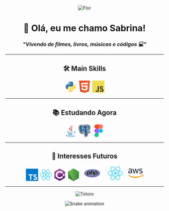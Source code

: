 <div align="center">
<img src="https://i.pinimg.com/originals/57/4a/75/574a754d7e233561ed8e43e3bb2cfce7.gif" width="730" height="370" alt="Flor">  

<div align="center">
  
# 👋 Olá, eu me chamo Sabrina! 

### *"Vivendo de filmes, livros, músicas e códigos 💻"*

---

## **🛠 Main Skills**  
<img src="https://raw.githubusercontent.com/devicons/devicon/master/icons/python/python-original.svg" width="40" height="40" alt="Python">  
<img src="https://raw.githubusercontent.com/devicons/devicon/master/icons/html5/html5-original.svg" width="40" height="40" alt="HTML">  
<img src="https://raw.githubusercontent.com/devicons/devicon/master/icons/javascript/javascript-original.svg" width="40" height="40" alt="JavaScript">    

---

## **📚 Estudando Agora**  
<img src="https://raw.githubusercontent.com/devicons/devicon/master/icons/java/java-original.svg" width="40" height="40" alt="Java">  
<img src="https://raw.githubusercontent.com/devicons/devicon/master/icons/postgresql/postgresql-original.svg" width="40" height="40" alt="PostgreSQL">  
<img src="https://raw.githubusercontent.com/devicons/devicon/master/icons/figma/figma-original.svg" width="40" height="40" alt="Figma">    

---

## **🚀 Interesses Futuros**  
<img src="https://raw.githubusercontent.com/devicons/devicon/master/icons/typescript/typescript-original.svg" width="40" height="40" alt="TypeScript">  
<img src="https://raw.githubusercontent.com/devicons/devicon/master/icons/react/react-original.svg" width="40" height="40" alt="React">  
<img src="https://raw.githubusercontent.com/devicons/devicon/master/icons/csharp/csharp-original.svg" width="40" height="40" alt="C#">  
<img src="https://raw.githubusercontent.com/devicons/devicon/master/icons/nodejs/nodejs-original.svg" width="40" height="40" alt="Node.js"> 
<img src="https://raw.githubusercontent.com/devicons/devicon/master/icons/php/php-original.svg" width="50" alt="PHP" title="PHP" style="margin: 0 10px;"/>
<img src="https://raw.githubusercontent.com/devicons/devicon/master/icons/react/react-original.svg" width="50" alt="React Native" title="React Native" style="margin: 0 10px;"/>
<img src="https://raw.githubusercontent.com/devicons/devicon/master/icons/amazonwebservices/amazonwebservices-original-wordmark.svg" width="50" alt="AWS">

--- 
<div align="center">
<img src="https://24.media.tumblr.com/34890facd6def1b3e9f7a6771068020b/tumblr_mkkdo2Gw7d1rfjowdo1_500.gif" width="500" height="500" alt="Totoro"> 

  <div align="center">
  
![Snake animation](https://github.com/Sai-czs/Sai-czs/blob/output/github-contribution-grid-snake.svg)

</div>

  
</div>
